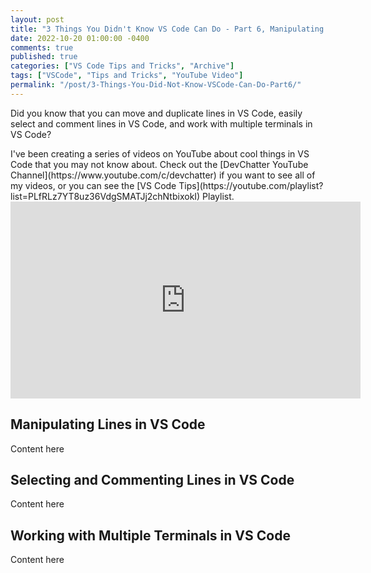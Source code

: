 ```yaml
---
layout: post
title: "3 Things You Didn't Know VS Code Can Do - Part 6, Manipulating Lines, Selecting Lines, and Working with Multiple Terminals in VS Code"
date: 2022-10-20 01:00:00 -0400
comments: true
published: true
categories: ["VS Code Tips and Tricks", "Archive"]
tags: ["VSCode", "Tips and Tricks", "YouTube Video"]
permalink: "/post/3-Things-You-Did-Not-Know-VSCode-Can-Do-Part6/"
---
```


Did you know that you can move and duplicate lines in VS Code, easily select and comment lines in VS Code, and work with multiple terminals in VS Code?

<div class="message">
I've been creating a series of videos on YouTube about cool things in VS Code that you may not know about. Check out the [DevChatter YouTube Channel](https://www.youtube.com/c/devchatter) if you want to see all of my videos, or you can see the [VS Code Tips](https://youtube.com/playlist?list=PLfRLz7YT8uz36VdgSMATJj2chNtbixokI) Playlist.
</div>

<div class="video-container">
    <iframe width="560" height="315" src="https://www.youtube.com/embed/8351VwdTPQ8" title="YouTube video player" frameborder="0" allow="accelerometer; autoplay; clipboard-write; encrypted-media; gyroscope; picture-in-picture" allowfullscreen></iframe>
</div>

## Manipulating Lines in VS Code

Content here

## Selecting and Commenting Lines in VS Code

Content here

## Working with Multiple Terminals in VS Code

Content here
